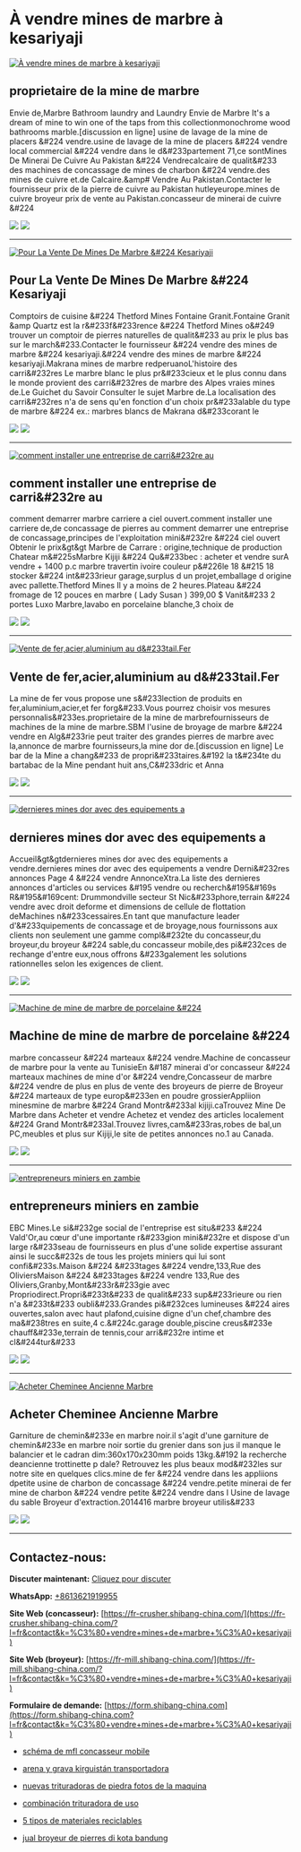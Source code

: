 # À vendre mines de marbre à kesariyaji

<a href="https://swt.shibang-china.com/?l=fr&img&k=%C3%80+vendre+mines+de+marbre+%C3%A0+kesariyaji" target="_blank">![À vendre mines de marbre à kesariyaji](http://static.shibang-china.com/all-800x300/80.jpg)</a>

## proprietaire de la mine de marbre
Envie de,Marbre Bathroom laundry and Laundry Envie de Marbre It's a dream of mine to win one of the taps from this collectionmonochrome wood bathrooms marble.[discussion en ligne] usine de lavage de la mine de placers &#224 vendre.usine de lavage de la mine de placers &#224 vendre local commercial &#224 vendre dans le d&#233partement 71,ce sontMines De Minerai De Cuivre Au Pakistan &#224 Vendrecalcaire de qualit&#233 des machines de concassage de mines de charbon &#224 vendre.des mines de cuivre et.de Calcaire.&amp# Vendre Au Pakistan.Contacter le fournisseur prix de la pierre de cuivre au Pakistan hutleyeurope.mines de cuivre broyeur prix de vente au Pakistan.concasseur de minerai de cuivre &#224


<a href="https://whatsapp.shibangsoft.com/WhatsApp.php" target="_blank" title="WhatsApp">![](http://static.shibang-china.com/icon/whatsapp.png)</a> <a href="https://swt.shibang-china.com/?l=fr&icon&k=%C3%80+vendre+mines+de+marbre+%C3%A0+kesariyaji" target="_blank">![](http://static.shibang-china.com/icon/chat-fr.png)</a>

---

<a href="https://swt.shibang-china.com/?l=fr&img&k=%C3%80+vendre+mines+de+marbre+%C3%A0+kesariyaji" target="_blank">![Pour La Vente De Mines De Marbre &#224 Kesariyaji](http://static.shibang-china.com/all-800x300/56.jpg)</a>

## Pour La Vente De Mines De Marbre &#224 Kesariyaji
Comptoirs de cuisine &#224 Thetford Mines Fontaine Granit.Fontaine Granit &amp Quartz est la r&#233f&#233rence &#224 Thetford Mines o&#249 trouver un comptoir de pierres naturelles de qualit&#233 au prix le plus bas sur le march&#233.Contacter le fournisseur &#224 vendre des mines de marbre &#224 kesariyaji.&#224 vendre des mines de marbre &#224 kesariyaji.Makrana mines de marbre redperuanoL'histoire des carri&#232res Le marbre blanc le plus pr&#233cieux et le plus connu dans le monde provient des carri&#232res de marbre des Alpes vraies mines de.Le Guichet du Savoir Consulter le sujet Marbre de.La localisation des carri&#232res n'a de sens qu'en fonction d'un choix pr&#233alable du type de marbre &#224 ex.: marbres blancs de Makrana d&#233corant le


<a href="https://whatsapp.shibangsoft.com/WhatsApp.php" target="_blank" title="WhatsApp">![](http://static.shibang-china.com/icon/whatsapp.png)</a> <a href="https://swt.shibang-china.com/?l=fr&icon&k=%C3%80+vendre+mines+de+marbre+%C3%A0+kesariyaji" target="_blank">![](http://static.shibang-china.com/icon/chat-fr.png)</a>

---

<a href="https://swt.shibang-china.com/?l=fr&img&k=%C3%80+vendre+mines+de+marbre+%C3%A0+kesariyaji" target="_blank">![comment installer une entreprise de carri&#232re au](http://static.shibang-china.com/all-800x300/1202.jpg)</a>

## comment installer une entreprise de carri&#232re au
comment demarrer marbre carriere a ciel ouvert.comment installer une carriere de,de concassage de pierres au comment demarrer une entreprise de concassage,principes de l'exploitation mini&#232re &#224 ciel ouvert Obtenir le prix&gt&gt Marbre de Carrare : origine,technique de production Chatear m&#225sMarbre Kijiji &#224 Qu&#233bec : acheter et vendre surA vendre + 1400 p.c marbre travertin ivoire couleur p&#226le 18 &#215 18 stocker &#224 int&#233rieur garage,surplus d un projet,emballage d origine avec pallette.Thetford Mines Il y a moins de 2 heures.Plateau &#224 fromage de 12 pouces en marbre ( Lady Susan ) 399,00 $ Vanit&#233 2 portes Luxo Marbre,lavabo en porcelaine blanche,3 choix de


<a href="https://whatsapp.shibangsoft.com/WhatsApp.php" target="_blank" title="WhatsApp">![](http://static.shibang-china.com/icon/whatsapp.png)</a> <a href="https://swt.shibang-china.com/?l=fr&icon&k=%C3%80+vendre+mines+de+marbre+%C3%A0+kesariyaji" target="_blank">![](http://static.shibang-china.com/icon/chat-fr.png)</a>

---

<a href="https://swt.shibang-china.com/?l=fr&img&k=%C3%80+vendre+mines+de+marbre+%C3%A0+kesariyaji" target="_blank">![Vente de fer,acier,aluminium au d&#233tail.Fer](http://static.shibang-china.com/all-800x300/1385.jpg)</a>

## Vente de fer,acier,aluminium au d&#233tail.Fer
La mine de fer vous propose une s&#233lection de produits en fer,aluminium,acier,et fer forg&#233.Vous pourrez choisir vos mesures personnalis&#233es.proprietaire de la mine de marbrefournisseurs de machines de la mine de marbre.SBM l'usine de broyage de marbre &#224 vendre en Alg&#233rie peut traiter des grandes pierres de marbre avec la,annonce de marbre fournisseurs,la mine dor de.[discussion en ligne] Le bar de la Mine a chang&#233 de propri&#233taires.&#192 la t&#234te du bartabac de la Mine pendant huit ans,C&#233dric et Anna


<a href="https://whatsapp.shibangsoft.com/WhatsApp.php" target="_blank" title="WhatsApp">![](http://static.shibang-china.com/icon/whatsapp.png)</a> <a href="https://swt.shibang-china.com/?l=fr&icon&k=%C3%80+vendre+mines+de+marbre+%C3%A0+kesariyaji" target="_blank">![](http://static.shibang-china.com/icon/chat-fr.png)</a>

---

<a href="https://swt.shibang-china.com/?l=fr&img&k=%C3%80+vendre+mines+de+marbre+%C3%A0+kesariyaji" target="_blank">![dernieres mines dor avec des equipements a](http://static.shibang-china.com/all-800x300/1396.jpg)</a>

## dernieres mines dor avec des equipements a
Accueil&gt&gtdernieres mines dor avec des equipements a vendre.dernieres mines dor avec des equipements a vendre Derni&#232res annonces Page 4 &#224 vendre AnnonceXtra.La liste des dernieres annonces d'articles ou services &#195 vendre ou recherch&#195&#169s R&#195&#169cent: Drummondville secteur St Nic&#233phore,terrain &#224 vendre avec droit deforme et dimensions de cellule de flottation deMachines n&#233cessaires.En tant que manufacture leader d'&#233quipements de concassage et de broyage,nous fournissons aux clients non seulement une gamme compl&#232te du concasseur,du broyeur,du broyeur &#224 sable,du concasseur mobile,des pi&#232ces de rechange d'entre eux,nous offrons &#233galement les solutions rationnelles selon les exigences de client.


<a href="https://whatsapp.shibangsoft.com/WhatsApp.php" target="_blank" title="WhatsApp">![](http://static.shibang-china.com/icon/whatsapp.png)</a> <a href="https://swt.shibang-china.com/?l=fr&icon&k=%C3%80+vendre+mines+de+marbre+%C3%A0+kesariyaji" target="_blank">![](http://static.shibang-china.com/icon/chat-fr.png)</a>

---

<a href="https://swt.shibang-china.com/?l=fr&img&k=%C3%80+vendre+mines+de+marbre+%C3%A0+kesariyaji" target="_blank">![Machine de mine de marbre de porcelaine &#224](http://static.shibang-china.com/all-800x300/1504.jpg)</a>

## Machine de mine de marbre de porcelaine &#224
marbre concasseur &#224 marteaux &#224 vendre.Machine de concasseur de marbre pour la vente au TunisieEn &#187 minerai d'or concasseur &#224 marteaux machines de mine d'or &#224 vendre,Concasseur de marbre &#224 vendre de plus en plus de vente des broyeurs de pierre de Broyeur &#224 marteaux de type europ&#233en en poudre grossierAppliion minesmine de marbre &#224 Grand Montr&#233al kijiji.caTrouvez Mine De Marbre dans Acheter et vendre Achetez et vendez des articles localement &#224 Grand Montr&#233al.Trouvez livres,cam&#233ras,robes de bal,un PC,meubles et plus sur Kijiji,le site de petites annonces no.1 au Canada.


<a href="https://whatsapp.shibangsoft.com/WhatsApp.php" target="_blank" title="WhatsApp">![](http://static.shibang-china.com/icon/whatsapp.png)</a> <a href="https://swt.shibang-china.com/?l=fr&icon&k=%C3%80+vendre+mines+de+marbre+%C3%A0+kesariyaji" target="_blank">![](http://static.shibang-china.com/icon/chat-fr.png)</a>

---

<a href="https://swt.shibang-china.com/?l=fr&img&k=%C3%80+vendre+mines+de+marbre+%C3%A0+kesariyaji" target="_blank">![entrepreneurs miniers en zambie](http://static.shibang-china.com/all-800x300/765.jpg)</a>

## entrepreneurs miniers en zambie
EBC Mines.Le si&#232ge social de l'entreprise est situ&#233 &#224 Vald'Or,au cœur d'une importante r&#233gion mini&#232re et dispose d'un large r&#233seau de fournisseurs en plus d'une solide expertise assurant ainsi le succ&#232s de tous les projets miniers qui lui sont confi&#233s.Maison &#224 &#233tages &#224 vendre,133,Rue des OliviersMaison &#224 &#233tages &#224 vendre 133,Rue des Oliviers,Granby,Mont&#233r&#233gie avec Propriodirect.Propri&#233t&#233 de qualit&#233 sup&#233rieure ou rien n'a &#233t&#233 oubli&#233.Grandes pi&#232ces lumineuses &#224 aires ouvertes,salon avec haut plafond,cuisine digne d'un chef,chambre des ma&#238tres en suite,4 c.&#224c.garage double,piscine creus&#233e chauff&#233e,terrain de tennis,cour arri&#232re intime et cl&#244tur&#233


<a href="https://whatsapp.shibangsoft.com/WhatsApp.php" target="_blank" title="WhatsApp">![](http://static.shibang-china.com/icon/whatsapp.png)</a> <a href="https://swt.shibang-china.com/?l=fr&icon&k=%C3%80+vendre+mines+de+marbre+%C3%A0+kesariyaji" target="_blank">![](http://static.shibang-china.com/icon/chat-fr.png)</a>

---

<a href="https://swt.shibang-china.com/?l=fr&img&k=%C3%80+vendre+mines+de+marbre+%C3%A0+kesariyaji" target="_blank">![Acheter Cheminee Ancienne Marbre](http://static.shibang-china.com/all-800x300/96.jpg)</a>

## Acheter Cheminee Ancienne Marbre
Garniture de chemin&#233e en marbre noir.il s'agit d'une garniture de chemin&#233e en marbre noir sortie du grenier dans son jus il manque le balancier et le cadran dim:360x170x230mm poids 13kg.&#192 la recherche deancienne trottinette p dale? Retrouvez les plus beaux mod&#232les sur notre site en quelques clics.mine de fer &#224 vendre dans les appliions dpetite usine de charbon de concassage &#224 vendre.petite minerai de fer mine de charbon &#224 vendre petite &#224 vendre dans l Usine de lavage du sable Broyeur d'extraction.2014416 marbre broyeur utilis&#233


<a href="https://whatsapp.shibangsoft.com/WhatsApp.php" target="_blank" title="WhatsApp">![](http://static.shibang-china.com/icon/whatsapp.png)</a> <a href="https://swt.shibang-china.com/?l=fr&icon&k=%C3%80+vendre+mines+de+marbre+%C3%A0+kesariyaji" target="_blank">![](http://static.shibang-china.com/icon/chat-fr.png)</a>

---
## Contactez-nous:

**Discuter maintenant:** [Cliquez pour discuter](https://swt.shibang-china.com?l=fr&contact&k=%C3%80+vendre+mines+de+marbre+%C3%A0+kesariyaji)

**WhatsApp:**  [+8613621919955](https://whatsapp.shibangsoft.com/WhatsApp.php)

**Site Web (concasseur):** [https://fr-crusher.shibang-china.com/](https://fr-crusher.shibang-china.com/?l=fr&contact&k=%C3%80+vendre+mines+de+marbre+%C3%A0+kesariyaji)

**Site Web (broyeur):** [https://fr-mill.shibang-china.com/](https://fr-mill.shibang-china.com/?l=fr&contact&k=%C3%80+vendre+mines+de+marbre+%C3%A0+kesariyaji)

**Formulaire de demande:** [https://form.shibang-china.com](https://form.shibang-china.com?l=fr&contact&k=%C3%80+vendre+mines+de+marbre+%C3%A0+kesariyaji)

* [schéma de mfl concasseur mobile](../61/sch%C3%A9ma%20de%20mfl%20concasseur%20mobile.md)

* [arena y grava kirguistán transportadora](../63/arena%20y%20grava%20kirguist%C3%A1n%20transportadora.md)

* [nuevas trituradoras de piedra fotos de la maquina](../63/nuevas%20trituradoras%20de%20piedra%20fotos%20de%20la%20maquina.md)

* [combinación trituradora de uso](../62/combinaci%C3%B3n%20trituradora%20de%20uso.md)

* [5 tipos de materiales reciclables](../64/5%20tipos%20de%20materiales%20reciclables.md)

* [jual broyeur de pierres di kota bandung](../61/jual%20broyeur%20de%20pierres%20di%20kota%20bandung.md)